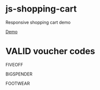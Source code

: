 # js-shopping-cart

Responsive shopping cart demo

[Demo](https://rmcdesign.github.io/js-shopping-cart/)

# VALID voucher codes

FIVEOFF

BIGSPENDER

FOOTWEAR